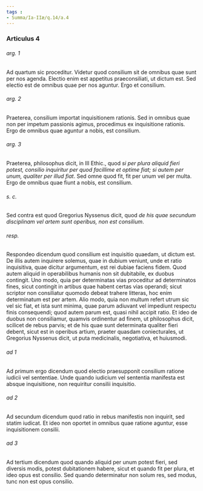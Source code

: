 ```yaml
---
tags : 
- Summa/Ia-IIæ/q.14/a.4
---
```


### Articulus 4

###### arg. 1
Ad quartum sic proceditur. Videtur quod consilium sit de omnibus quae sunt per nos agenda. Electio enim est appetitus praeconsiliati, ut dictum est. Sed electio est de omnibus quae per nos aguntur. Ergo et consilium.

###### arg. 2
Praeterea, consilium importat inquisitionem rationis. Sed in omnibus quae non per impetum passionis agimus, procedimus ex inquisitione rationis. Ergo de omnibus quae aguntur a nobis, est consilium.

###### arg. 3
Praeterea, philosophus dicit, in III Ethic., quod *si per plura aliquid fieri potest, consilio inquiritur per quod facillime et optime fiat; si autem per unum, qualiter per illud fiat*. Sed omne quod fit, fit per unum vel per multa. Ergo de omnibus quae fiunt a nobis, est consilium.

###### s. c.
Sed contra est quod Gregorius Nyssenus dicit, quod *de his quae secundum disciplinam vel artem sunt operibus, non est consilium*.

###### resp.
Respondeo dicendum quod consilium est inquisitio quaedam, ut dictum est. De illis autem inquirere solemus, quae in dubium veniunt, unde et ratio inquisitiva, quae dicitur argumentum, est rei dubiae faciens fidem. Quod autem aliquid in operabilibus humanis non sit dubitabile, ex duobus contingit. Uno modo, quia per determinatas vias proceditur ad determinatos fines, sicut contingit in artibus quae habent certas vias operandi; sicut scriptor non consiliatur quomodo debeat trahere litteras, hoc enim determinatum est per artem. Alio modo, quia non multum refert utrum sic vel sic fiat, et ista sunt minima, quae parum adiuvant vel impediunt respectu finis consequendi; quod autem parum est, quasi nihil accipit ratio. Et ideo de duobus non consiliamur, quamvis ordinentur ad finem, ut philosophus dicit, scilicet de rebus parvis; et de his quae sunt determinata qualiter fieri debent, sicut est in operibus artium, praeter quasdam coniecturales, ut Gregorius Nyssenus dicit, ut puta medicinalis, negotiativa, et huiusmodi.

###### ad 1
Ad primum ergo dicendum quod electio praesupponit consilium ratione iudicii vel sententiae. Unde quando iudicium vel sententia manifesta est absque inquisitione, non requiritur consilii inquisitio.

###### ad 2
Ad secundum dicendum quod ratio in rebus manifestis non inquirit, sed statim iudicat. Et ideo non oportet in omnibus quae ratione aguntur, esse inquisitionem consilii.

###### ad 3
Ad tertium dicendum quod quando aliquid per unum potest fieri, sed diversis modis, potest dubitationem habere, sicut et quando fit per plura, et ideo opus est consilio. Sed quando determinatur non solum res, sed modus, tunc non est opus consilio.

